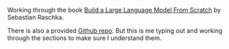 Working through the book [Build a Large Language Model From Scratch](https://www.manning.com/books/build-a-large-language-model-from-scratch) by Sebastian Raschka. 

There is also a provided [Github repo](https://github.com/rasbt/LLMs-from-scratch). But this is me typing out and working through the sections to make sure I understand them.

